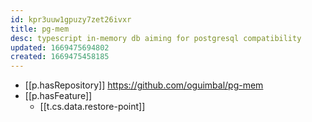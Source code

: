 ```yaml
---
id: kpr3uuw1gpuzy7zet26ivxr
title: pg-mem
desc: typescript in-memory db aiming for postgresql compatibility
updated: 1669475694802
created: 1669475458185
---
```


- [[p.hasRepository]] https://github.com/oguimbal/pg-mem
- [[p.hasFeature]] 
  - [[t.cs.data.restore-point]]